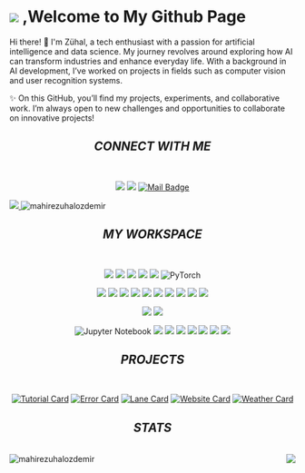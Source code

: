 
# ![](https://badgen.net/badge/hello/world/cyan?scale=1.8) ,Welcome to My Github Page



<div align="center">

 <div align="left">
Hi there! 👋
I'm Zühal, a tech enthusiast with a passion for artificial intelligence and data science. My journey revolves around exploring how AI can transform industries and enhance everyday life. With a background in AI development, I’ve worked on projects in fields such as computer vision and user recognition systems.

✨ On this GitHub, you’ll find my projects, experiments, and collaborative work. I’m always open to new challenges and opportunities to collaborate on innovative projects!
 </div>
 
## _CONNECT WITH ME_

<br/>
 
[![](https://img.shields.io/badge/linkedin-%230077B5.svg?&style=for-the-badge&logo=linkedin&logoColor=white)](https://www.linkedin.com/in/mahire-zühal-özdemir-2919002z9)
[![](https://img.shields.io/badge/Medium-12100E?style=for-the-badge&logo=medium&logoColor=white)](https://medium.com/@zuhalozdemir)
[![Mail Badge](https://img.shields.io/badge/Gmail-c14438?style=for-the-badge&logo=Gmail&logoColor=white&link=mailto:zhlzdmr16@gmail.com)](mailto:zhlzdmr16@gmail.com)

 </div> 
 <div>
 <a href="https://github.com/antonkomarev/github-profile-views-counter">
    <img src="https://komarev.com/ghpvc/?username=mahirezuhalozdemir&style=flat-square&color=orange">
</a>
<img src="https://hits.seeyoufarm.com/api/count/incr/badge.svg?url=https%3A%2F%2Fgithub.com%2Fmahirezuhalozdemir1212%2Fhit-counter"&show_icons=true&theme=white&locale=en" alt="mahirezuhalozdemir" />
</div>
  
<div align="center">
 
## _MY WORKSPACE_

<br/>
 
![](https://img.shields.io/badge/Python-FFD43B?style=for-the-badge&logo=python&logoColor=blue)
![](https://img.shields.io/badge/Pandas-2C2D72?style=for-the-badge&logo=pandas&logoColor=white)
![](https://img.shields.io/badge/Keras-D00000?style=for-the-badge&logo=Keras&logoColor=white)
![](https://img.shields.io/badge/Numpy-777BB4?style=for-the-badge&logo=numpy&logoColor=white)
![](https://img.shields.io/badge/OpenCV-27338e?style=for-the-badge&logo=OpenCV&logoColor=white)
![PyTorch](https://img.shields.io/badge/PyTorch-%23EE4C2C.svg?style=for-the-badge&logo=PyTorch&logoColor=white)

![](https://img.shields.io/badge/Java-ED8B00?style=for-the-badge&logo=java&logoColor=white)
![](https://img.shields.io/badge/JavaScript-F7DF1E?style=for-the-badge&logo=javascript&logoColor=black)
![](https://img.shields.io/badge/Chart.js-FF6384?style=for-the-badge&logo=chartdotjs&logoColor=white)
![](https://img.shields.io/badge/C-00599C?style=for-the-badge&logo=c&logoColor=white)
![](https://img.shields.io/badge/CSS3-1572B6?style=for-the-badge&logo=css3&logoColor=white)
![](https://img.shields.io/badge/Bootstrap-563D7C?style=for-the-badge&logo=bootstrap&logoColor=white)
![](https://img.shields.io/badge/HTML5-E34F26?style=for-the-badge&logo=html5&logoColor=white)
![](https://img.shields.io/badge/jQuery-0769AD?style=for-the-badge&logo=jquery&logoColor=white)
![](https://img.shields.io/badge/PHP-777BB4?style=for-the-badge&logo=php&logoColor=white)
![](https://img.shields.io/badge/json-5E5C5C?style=for-the-badge&logo=json&logoColor=white)

![](https://img.shields.io/badge/MySQL-005C84?style=for-the-badge&logo=mysql&logoColor=white) 
![](https://img.shields.io/badge/GIT-E44C30?style=for-the-badge&logo=git&logoColor=white)

![Jupyter Notebook](https://img.shields.io/badge/jupyter-%23FA0F00.svg?style=for-the-badge&logo=jupyter&logoColor=white)
![](https://img.shields.io/badge/Visual_Studio-5C2D91?style=for-the-badge&logo=visual%20studio&logoColor=white)
![](https://img.shields.io/badge/Spyder%20Ide-FF0000?style=for-the-badge&logo=spyder%20ide&logoColor=white)
![](https://img.shields.io/badge/pycharm-143?style=for-the-badge&logo=pycharm&logoColor=black&color=black&labelColor=green)
![](https://img.shields.io/badge/Colab-F9AB00?style=for-the-badge&logo=googlecolab&color=525252)
![](https://img.shields.io/badge/Visual_Studio_Code-0078D4?style=for-the-badge&logo=visual%20studio%20code&logoColor=white)
![](https://img.shields.io/badge/Android_Studio-3DDC84?style=for-the-badge&logo=android-studio&logoColor=white)
![](https://img.shields.io/badge/conda-342B029.svg?&style=for-the-badge&logo=anaconda&logoColor=white)

</div>

<div align="center">
 
 ## _PROJECTS_
 
 <br/>
 
[![Tutorial Card](https://github-readme-stats.vercel.app/api/pin/?username=mahirezuhalozdemir&repo=Deep_Learning_Tutorial
)](https://github.com/mahirezuhalozdemir/Deep_Learning_Tutorial)
 [![Error Card](https://github-readme-stats.vercel.app/api/pin/?username=mahirezuhalozdemir&repo=HammingCode_ErrorDetection
)](https://github.com/mahirezuhalozdemir/HammingCode_ErrorDetection)
 [![Lane Card](https://github-readme-stats.vercel.app/api/pin/?username=mahirezuhalozdemir&repo=LaneDetection
)](https://github.com/mahirezuhalozdemir/LaneDetection)
[![Website Card](https://github-readme-stats.vercel.app/api/pin/?username=mahirezuhalozdemir&repo=WebProject_NotbulSite
)](https://github.com/mahirezuhalozdemir/WebProject_NotbulSite)
 [![Weather Card](https://github-readme-stats.vercel.app/api/pin/?username=mahirezuhalozdemir&repo=weather-app
)](https://github.com/mahirezuhalozdemir/weather-app)
 
</div>
 
<div align="center">
 
## _STATS_

<br/>
 
 </div>
 <div>
<img src= "https://github-readme-stats.vercel.app/api/top-langs/?username=mahirezuhalozdemir&show_icons=true&cache_seconds=2000&locale=en" alt="mahirezuhalozdemir" />
<img align="right" src="https://github-readme-stats.vercel.app/api?username=mahirezuhalozdemir&show_icons=true"/>
</div> 
                                                                                                                
